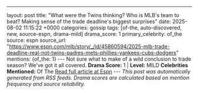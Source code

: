 ---
layout: post
title: "What were the Twins thinking? Who is MLB's team to beat? Making sense of the trade deadline's biggest surprises"
date: 2025-08-02 11:15:22 +0000
categories: gossip
tags: [of-the, auto-discovered, new, source-espn, drama-mild]
drama_score: 1
primary_celebrity: of_the
source: espn
source_url: "https://www.espn.com/mlb/story/_/id/45860594/2025-mlb-trade-deadline-real-not-twins-padres-mets-phillies-yankees-cubs-dodgers"
mentions: {of_the: 1} --- Not sure what to make of a wild conclusion to trade season? We've got it all covered. **Drama Score:** 1 | **Level:** MILD **Celebrities Mentioned:** Of The [Read full article at Espn](https://www.espn.com/mlb/story/_/id/45860594/2025-mlb-trade-deadline-real-not-twins-padres-mets-phillies-yankees-cubs-dodgers) --- *This post was automatically generated from RSS feeds. Drama scores are calculated based on mention frequency and source reliability.*